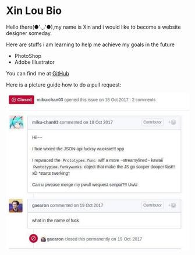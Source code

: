 # Xin Lou Bio

Hello there(●'◡'●),my name is Xin and i would like to become a website designer
someday.

Here are stuffs i am learning to help me achieve my goals in the future

- PhotoShop
- Adobe Illustrator

You can find me at [GitHub](https://github.com/XinGITLou)

Here is a picture guide how to do a pull request:

![pullrequest](../student-bios/img/Pullrequest.jpg)

